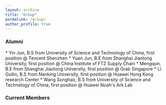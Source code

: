 ```yaml
---
layout: archive
title: "Group"
permalink: /group/
author_profile: true
---
```


<h3> Alumni </h3>
* Yin Jun, B.S from University of Science and Technology of China, first position @ Tencent Shenzhen
* Yuan Jun, B.E from Shanghai Jiaotong University, first position @ China Institute of FTZ Supply Chain
* Mengqun, B.E from Shanghai Jiaotong University, first position @ Grab Singapore
* Li Guilin, B.S from Nanking University, first position @ Huawei Hong Kong research Center
* Wang Songhao, B.S from University of Science and Technology of China, first position @ Huawei Noah's Ark Lab

<br>
<h3> Current Members </h3>
